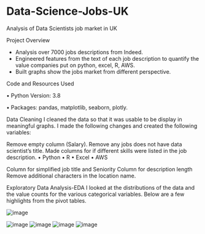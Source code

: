 # Data-Science-Jobs-UK
Analysis of Data Scientists job market in UK


Project Overview

* Analysis over 7000 jobs descriptions from Indeed.
* Engineered features from the text of each job description to quantify the value companies put on python, excel, R, AWS.
* Built graphs show the jobs market from different perspective. 

Code and Resources Used

•	Python Version: 3.8

•	Packages: pandas, matplotlib, seaborn, plotly.



Data Cleaning
 I cleaned the data so that it was usable to be display in meaningful graphs. I made the following changes and created the following variables:

Remove empty column (Salary).
Remove any jobs does not have data scientist’s title.
Made columns for if different skills were listed in the job description.
•	Python
•	R
•	Excel
•	AWS

Column for simplified job title and Seniority
Column for description length
Remove additional characters in the location name.

Exploratory Data Analysis-EDA
I looked at the distributions of the data and the value counts for the various categorical variables. Below are a few highlights from the pivot tables.

![image](https://user-images.githubusercontent.com/73906550/118693883-27b59380-b814-11eb-936b-9aefa7c52a91.png)


![image](https://user-images.githubusercontent.com/73906550/118693945-369c4600-b814-11eb-9cc9-1f017c462220.png)
![image](https://user-images.githubusercontent.com/73906550/118693980-4156db00-b814-11eb-9e13-3d7735b5450a.png)
![image](https://user-images.githubusercontent.com/73906550/118694012-47e55280-b814-11eb-9dd2-5b6576c3c667.png)
![image](https://user-images.githubusercontent.com/73906550/118694047-50d62400-b814-11eb-8c74-b1801b236306.png)









